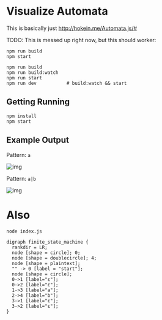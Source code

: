 # Visualize Automata

This is basically just http://hokein.me/Automata.js/#

TODO: This is messed up right now, but this should worker:

```
npm run build
npm start
```

```
npm run build
npm run build:watch
npm run start
npm run dev           # build:watch && start
```

## Getting Running

```
npm install
npm start
```

## Example Output

Pattern: `a`

![img](https://rawgit.com/borkxs/examples/master/visualizations/automata/output/a.svg)
<!-- ![img](./output/a.svg) -->

Pattern: `a|b`

![img](https://rawgit.com/borkxs/examples/master/visualizations/automata/output/a_or_b.svg)
<!-- ![img](./output/a_or_b.svg) -->

# Also

```
node index.js
```

```
digraph finite_state_machine {
  rankdir = LR;
  node [shape = circle]; 0;
  node [shape = doublecircle]; 4;
  node [shape = plaintext];
  "" -> 0 [label = "start"];
  node [shape = circle];
  0->1 [label="ε"];
  0->2 [label="ε"];
  1->3 [label="a"];
  2->4 [label="b"];
  3->1 [label="ε"];
  3->2 [label="ε"];
}
```
